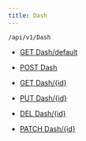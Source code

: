 ```yaml
---
title: Dash
---
```


```http
/api/v1/Dash
```




* [GET Dash/default](v1Dash_DefaultDash.md)

* [POST Dash](v1Dash_PostDash.md)

* [GET Dash/{id}](v1Dash_GetDash.md)

* [PUT Dash/{id}](v1Dash_PutDash.md)

* [DEL Dash/{id}](v1Dash_DeleteDash.md)

* [PATCH Dash/{id}](v1Dash_PatchDash.md)